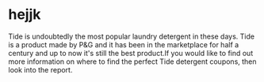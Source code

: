 hejjk
=====

Tide is undoubtedly the most popular laundry detergent in these days. Tide is a product made by P&amp;G and it has been in the marketplace for half a century and up to now it's still the best product.If you would like to find out more information on where to find the perfect Tide detergent coupons, then look into the report.
